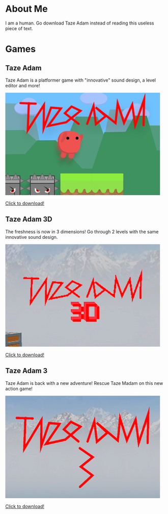 # About Me
I am a human. Go download Taze Adam instead of reading this useless piece of text.
# Games
## Taze Adam
Taze Adam is a platformer game with "innovative" sound design, a level editor and more!

![Taze Adam Thumbnail](/assets/tazeadamnew2.png "Taze Adam")

[Click to download!](https://spacechuck.github.io/taze-adam/games/tazeadam.html)
## Taze Adam 3D
The freshness is now in 3 dimensions! Go through 2 levels with the same innovative sound design.

![Taze Adam 3D Thumbnail](/assets/tazeadam3d.png "Taze Adam 3D")

[Click to download!](https://spacechuck.github.io/taze-adam/games/tazeadam3d.html)
## Taze Adam 3
Taze Adam is back with a new adventure! Rescue Taze Madam on this new action game!

![Taze Adam 3 Thumbnail](/assets/tazeadam3.png "Taze Adam 3")

[Click to download!](https://spacechuck.github.io/taze-adam/games/tazeadam3.html)
